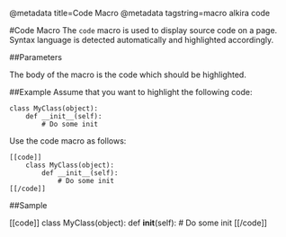 @metadata title=Code Macro
@metadata tagstring=macro alkira code

#Code Macro
The `code` macro is used to display source code on a page.
Syntax language is detected automatically and highlighted accordingly.


##Parameters

The body of the macro is the code which should be highlighted.


##Example
Assume that you want to highlight the following code:

    class MyClass(object):
        def __init__(self):
            # Do some init

Use the code macro as follows:

    [[code]]
        class MyClass(object):
            def __init__(self):
                # Do some init
    [[/code]]


##Sample

[[code]]
class MyClass(object):
    def __init__(self):
        # Do some init
[[/code]]
